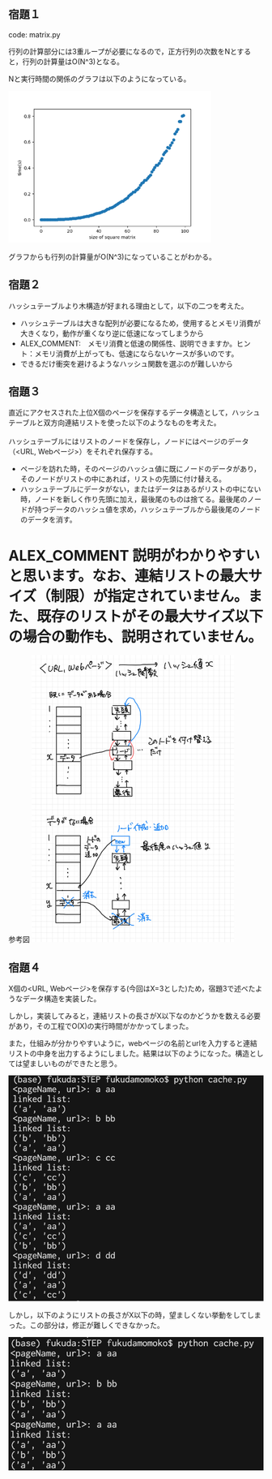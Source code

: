 ## 宿題１

code: matrix.py

行列の計算部分には3重ループが必要になるので，正方行列の次数をNとすると，行列の計算量はO(N^3)となる。

Nと実行時間の関係のグラフは以下のようになっている。

<img src="HW1.png" width="400"/>

グラフからも行列の計算量がO(N^3)になっていることがわかる。

## 宿題２

ハッシュテーブルより木構造が好まれる理由として，以下の二つを考えた。

- ハッシュテーブルは大きな配列が必要になるため，使用するとメモリ消費が大きくなり，動作が重くなり逆に低速になってしまうから
- ALEX_COMMENT:　メモリ消費と低速の関係性、説明できますか。ヒント：メモリ消費が上がっても、低速にならないケースが多いのです。
- できるだけ衝突を避けるようなハッシュ関数を選ぶのが難しいから


## 宿題３

直近にアクセスされた上位X個のページを保存するデータ構造として，ハッシュテーブルと双方向連結リストを使った以下のようなものを考えた。<br/><br/>
ハッシュテーブルにはリストのノードを保存し，ノードにはページのデータ（<URL, Webページ>）をそれぞれ保存する。<br/>
- ページを訪れた時，そのページのハッシュ値に既にノードのデータがあり，そのノードがリストの中にあれば，リストの先頭に付け替える。
- ハッシュテーブルにデータがない，またはデータはあるがリストの中にない時，ノードを新しく作り先頭に加え，最後尾のものは捨てる。最後尾のノードが持つデータのハッシュ値を求め，ハッシュテーブルから最後尾のノードのデータを消す。

# ALEX_COMMENT 説明がわかりやすいと思います。なお、連結リストの最大サイズ（制限）が指定されていません。また、既存のリストがその最大サイズ以下の場合の動作も、説明されていません。

参考図
<img src="HW3.jpg" width="400"/>

## 宿題４

X個の<URL, Webページ>を保存する(今回はX=3とした)ため，宿題3で述べたようなデータ構造を実装した。<br/>

しかし，実装してみると，連結リストの長さがX以下なのかどうかを数える必要があり，その工程でO(X)の実行時間がかかってしまった。

また，仕組みが分かりやすいように，webページの名前とurlを入力すると連結リストの中身を出力するようにしました。結果は以下のようになった。構造としては望ましいものができたと思う。

<img src="HW4.png"/>

しかし，以下のようにリストの長さがX以下の時，望ましくない挙動をしてしまった。この部分は，修正が難しくできなかった。

<img src="HW4-2.png"/>
